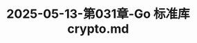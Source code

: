 ---
layout: post
title: 2025-05-13-第031章-Go 标准库 crypto.md
categories: [Go]
description: 
keywords: Go 标准库 crypto.md
mermaid: false
sequence: false
flow: false
mathjax: false
mindmap: false
mindmap2: false
---